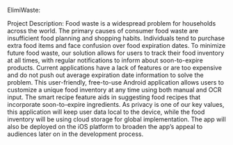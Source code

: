ElimiWaste:

Project Description:
Food waste is a widespread problem for households across the world. The primary causes of consumer food waste are insufficient food planning and shopping habits. Individuals tend to purchase extra food items and face confusion over food expiration dates. To minimize future food waste, our solution allows for users to track their food inventory at all times, with regular notifications to inform about soon-to-expire products. Current applications have a lack of features or are too expensive and do not push out average expiration date information to solve the problem. This user-friendly, free-to-use Android application allows users to customize a unique food inventory at any time using both manual and OCR input. The smart recipe feature aids in suggesting food recipes that incorporate soon-to-expire ingredients. As privacy is one of our key values, this application will keep user data local to the device, while the food inventory will be using cloud storage for global implementation. The app will also be deployed on the iOS platform to broaden the app’s appeal to audiences later on in the development process. 
